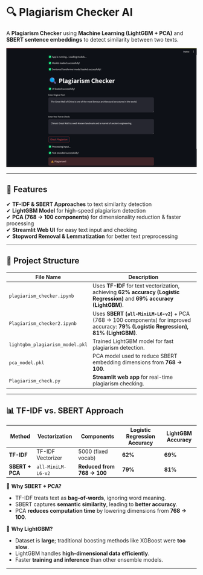 # 🔍 Plagiarism Checker AI

A **Plagiarism Checker** using **Machine Learning (LightGBM + PCA)** and **SBERT sentence embeddings** to detect similarity between two texts.

![Plagiarism Checker](https://raw.githubusercontent.com/Shiva8164/Plagiarism_Checker_ai/main/Plagerised_image.png)

---

## 🚀 Features
✔ **TF-IDF & SBERT Approaches** to text similarity detection  
✔ **LightGBM Model** for high-speed plagiarism detection  
✔ **PCA (768 → 100 components)** for dimensionality reduction & faster processing  
✔ **Streamlit Web UI** for easy text input and checking  
✔ **Stopword Removal & Lemmatization** for better text preprocessing  

---

## 📂 Project Structure

| **File Name** | **Description** |
|--------------|---------------|
| `plagiarism_checker.ipynb` | Uses **TF-IDF** for text vectorization, achieving **62% accuracy (Logistic Regression)** and **69% accuracy (LightGBM)**. |
| `Plagiarism_checker2.ipynb` | Uses **SBERT (`all-MiniLM-L6-v2`)** + PCA (768 → 100 components) for improved accuracy: **79% (Logistic Regression), 81% (LightGBM)**. |
| `lightgbm_plagiarism_model.pkl` | Trained LightGBM model for fast plagiarism detection. |
| `pca_model.pkl` | PCA model used to reduce SBERT embedding dimensions from **768 → 100**. |
| `Plagiarism_check.py` | **Streamlit web app** for real-time plagiarism checking. |

---

## 📊 TF-IDF vs. SBERT Approach

| **Method** | **Vectorization** | **Components** | **Logistic Regression Accuracy** | **LightGBM Accuracy** |
|------------|------------------|---------------|-------------------------|-----------------|
| **TF-IDF** | TF-IDF Vectorizer | 5000 (fixed vocab) | **62%** | **69%** |
| **SBERT + PCA** | `all-MiniLM-L6-v2` | **Reduced from 768 → 100** | **79%** | **81%** |

🔹 **Why SBERT + PCA?**  
- TF-IDF treats text as **bag-of-words**, ignoring word meaning.  
- SBERT captures **semantic similarity**, leading to **better accuracy**.  
- PCA **reduces computation time** by lowering dimensions from **768 → 100**.  

🔹 **Why LightGBM?**  
- Dataset is **large**; traditional boosting methods like XGBoost were **too slow**.  
- LightGBM handles **high-dimensional data efficiently**.  
- Faster **training and inference** than other ensemble models.

---
